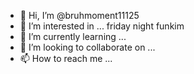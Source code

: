 - 👋 Hi, I’m @bruhmoment11125
- 👀 I’m interested in ... friday night funkim
- 🌱 I’m currently learning ...
- 💞️ I’m looking to collaborate on ...
- 📫 How to reach me ...

<!---
bruhmoment11125/bruhmoment11125 is a ✨ special ✨ repository because its `README.md` (this file) appears on your GitHub profile.
You can click the Preview link to take a look at your changes.
--->
